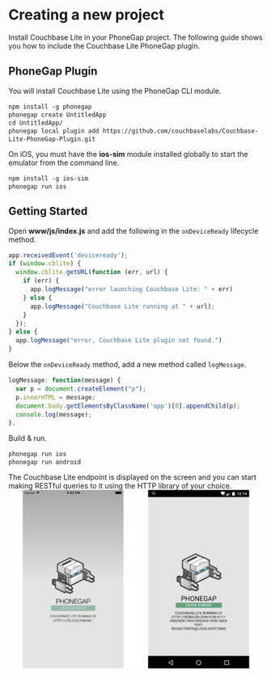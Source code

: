 # Creating a new project

Install Couchbase Lite in your PhoneGap project. The following guide shows you how to include the Couchbase Lite PhoneGap plugin.

## PhoneGap Plugin

You will install Couchbase Lite using the PhoneGap CLI module.
```
npm install -g phonegap
phonegap create UntitledApp
cd UntitledApp/
phonegap local plugin add https://github.com/couchbaselabs/Couchbase-Lite-PhoneGap-Plugin.git
```
On iOS, you must have the **ios-sim** module installed globally to start the emulator from the command line.
```
npm install -g ios-sim
phonegap run ios
```

## Getting Started

Open **www/js/index.js** and add the following in the `onDeviceReady` lifecycle method.
```js
app.receivedEvent('deviceready');
if (window.cblite) {
  window.cblite.getURL(function (err, url) {
    if (err) {
      app.logMessage("error launching Couchbase Lite: " + err)
    } else {
      app.logMessage("Couchbase Lite running at " + url);
    }
  });
} else {
  app.logMessage("error, Couchbase Lite plugin not found.")
}
```
Below the `onDeviceReady` method, add a new method called `logMessage`.
```js
logMessage: function(message) {
  var p = document.createElement("p");
  p.innerHTML = message;
  document.body.getElementsByClassName('app')[0].appendChild(p);
  console.log(message);
},
```
Build & run.
```
phonegap run ios
phonegap run android
```
The Couchbase Lite endpoint is displayed on the screen and you can start making RESTful queries to it using the HTTP library of your choice.
![](images/phonegap-ios-android.png)
